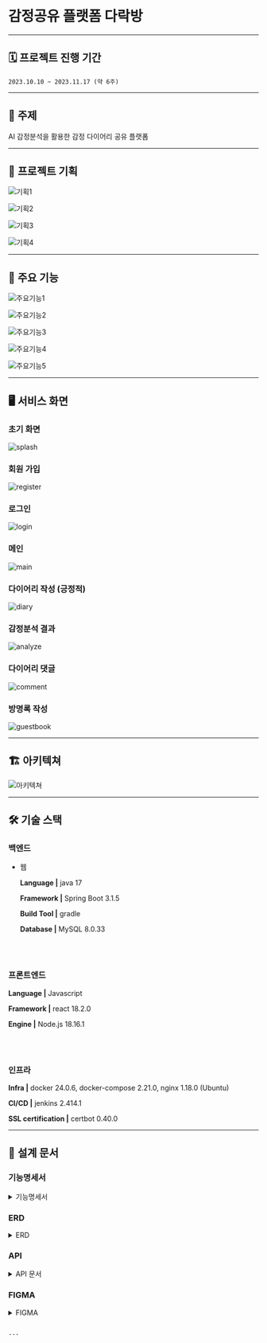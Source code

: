 
# 감정공유 플랫폼 다락방

---
## 🗓 프로젝트 진행 기간
`2023.10.10 ~ 2023.11.17 (약 6주)`

---
## 📑 주제
AI 감정분석을 활용한 감정 다이어리 공유 플랫폼

---
## 🎉 프로젝트 기획
![기획1](/uploads/4a657510653034beb89fbab01145de86/기획1.JPG)

![기획2](/uploads/44dd1cbf170cb4cea597896c1902302b/기획2.JPG)

![기획3](/uploads/e9c2b7163c9ca04591e86016ea36f9d7/기획3.JPG)

![기획4](/uploads/b7f5746b87a338925efc0d13baf25542/기획4.JPG)


---
## 🔑 주요 기능
![주요기능1](/uploads/eb6042c27a9f40cedea989d9c0ec0e7f/주요기능1.JPG)

![주요기능2](/uploads/d64a8f4b3ca13edd7b175f2e43741b9e/주요기능2.JPG)

![주요기능3](/uploads/4ea1777835638ae319873494b72b907e/주요기능3.JPG)

![주요기능4](/uploads/f96afc6950504e83aee8dd090e485361/주요기능4.JPG)

![주요기능5](/uploads/0aad0efcc9182a794ebcdafa9d98254e/주요기능5.JPG)


---
## 🖥 서비스 화면

### 초기 화면

![splash](/uploads/88b0b6a9311788e7b193524bc9625d6d/splash.JPG)

### 회원 가입

![register](/uploads/25d106c27772700e4ad501d139c807cd/register.PNG)

### 로그인

 ![login](/uploads/2a2be31437c6834b1b4eeecaaa6c83cf/login.PNG)

### 메인

![main](/uploads/df4b80c0a3725f7365217b26cf58c54a/main.PNG)

### 다이어리 작성 (긍정적)

![diary](/uploads/e44e30181ca4472d4fb47ac2017c2a7c/diary.PNG)

### 감정분석 결과

![analyze](/uploads/c8b6f5c4d212d1b44a7093dc5a0b54f1/analyze.PNG)

### 다이어리 댓글

![comment](/uploads/27c92264c5f7171427f1e6472300d241/comment.PNG)

### 방명록 작성

![guestbook](/uploads/aaa02022c995010f1048dfd7a0049ed1/guestbook.JPG)

---
## 🏗️ 아키텍쳐

<img src="/uploads/72aa7b249845e3ca872fd473fcf2a0a3/아키텍처.png" alt="아키텍쳐"/>

---
## 🛠 기술 스택
### 백엔드
- 웹

    **Language |** java 17

    **Framework |** Spring Boot 3.1.5

    **Build Tool |** gradle 

    **Database |** MySQL 8.0.33

<br></br>
### 프론트엔드

**Language |** Javascript

**Framework |** react 18.2.0
    
**Engine |** Node.js 18.16.1
    

<br></br>
### 인프라

**Infra |** docker 24.0.6, docker-compose 2.21.0, nginx 1.18.0 (Ubuntu)

**CI/CD |** jenkins 2.414.1

**SSL certification |** certbot 0.40.0

---
## 📝 설계 문서

### 기능명세서
<details>
<summary>기능명세서</summary>
<div markdown="1">       
    <img src="/uploads/ecfd42f826f9265eef6264ce2ac35cd6/기능명세서1.JPG" alt="기능명세서"/>
    <img src="/uploads/4116d273f01c294c2e59df64fd1b90bb/기능명세서2.JPG" alt="기능명세서"/>
</div>
</details>


### ERD
<details>
<summary>ERD</summary>
<div markdown="1">       
    <img src="/uploads/fcb4473ab4acc10f967f575c5ec4e1b1/erd.JPG" alt="ERD 페이지"/>
</div>
</details>


### API
<details>
<summary>API 문서</summary>
<div markdown="1">       
    <img src="/uploads/e37a9e7b6a3853ad4075e9732a3533b8/api명세서.JPG" alt="전체 문서 페이지"/>
</div>
</details>


### FIGMA
<details>
<summary>FIGMA</summary>

![피그마1](/uploads/1949a49fc7acb5cfc29d164fbcddb99f/피그마1.JPG)
![피그마2](/uploads/b4009ccbce5ec8d33379a4fadc72ee1f/피그마2.JPG)


</details> 


```

---
    

